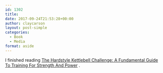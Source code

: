 ```yaml
---
id: 1302
title: 
date: 2017-09-24T21:53:28+00:00
author: claycarson
layout: post-simple
categories: 
  - Book
  - Media
format: aside
---
```

I finished reading  [The Hardstyle Kettlebell Challenge: A Fundamental Guide To Training For Strength And Power](https://www.amazon.com/dp/B075SKVD4B) .<!--more-->